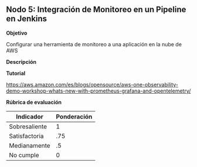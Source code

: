 ## Nodo 5: Integración de Monitoreo en un Pipeline en Jenkins

**Objetivo**

Configurar una herramienta de monitoreo a una aplicación en la nube de AWS

**Descripción**


**Tutorial**

https://aws.amazon.com/es/blogs/opensource/aws-one-observability-demo-workshop-whats-new-with-prometheus-grafana-and-opentelemetry/

**Rúbrica de evaluación**

| Indicador        | Ponderación  |      
|------------------|--------------|
| Sobresaliente    | 1            |
| Satisfactoria    |.75           | 
| Medianamente     | .5           |
| No cumple        | 0            |

